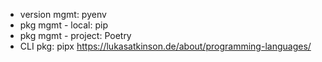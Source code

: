 * version mgmt: pyenv
* pkg mgmt - local: pip
* pkg mgmt - project: Poetry
* CLI pkg: pipx
https://lukasatkinson.de/about/programming-languages/
